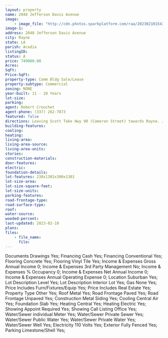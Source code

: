```yaml
---
layout: property
name: 2048 Jefferson Davis Avenue 
image:
    - image_file: "http://cdn.photos.sparkplatform.com/raa/20230210154353878097000000.jpg"
image-1:
address: 2048 Jefferson Davis Avenue
city: Rayne
state: LA
parish: Acadia
listingID: 
status: A
price: 749000.00
Acres: 
SqFt: 
Price-SqFt: 
property-type: Comm Bldg Sale/Lease
property-subtype: Commercial
zoning: NONE
year-built: 11 - 20 Years
lot-size: 
parking: 
agent: Robert Crouchet
agent-phone: (337) 262-7873
featured: false
directions: Leaving Scott Take Hwy 90 (Cameron Street) towards Rayne. Just before Rayne turn right on Llama Road. Property is on right just after first residence before curve in road.
building-features: 
cooling: 
heating: 
living-area: 
living-area-source: 
living-area-units: 
stories: 
construction-materials: 
door-features: 
electric: 
foundation-details: 
lot-features: 238x1301x300x1301
lot-size-area: 
lot-size-square-feet: 
lot-size-units: 
parking-features: 
road-frontage-type: 
road-surface-type: 
roof: 
water-source: 
wooded-percent: 
last-updated: 2023-02-10
plans: 
files:
    - file_name:
      file:
---
```

Documents	Drawings	Yes;
Financing	Cash	Yes;
Financing	Conventional	Yes;
Flooring	Concrete	Yes;
Flooring	Vinyl Tile	Yes;
Income & Expenses	Gross Annual Income	0;
Income & Expenses	3rd Party Management	No;
Income & Expenses	% Occupancy	0;
Income & Expenses	Net Annual Income	0;
Income & Expenses	Annual Operating Expense	0;
Location	Suburban	Yes;
Lot Description	Level	Yes;
Lot Description	Interior Lot	Yes;
Gas	None	Yes;
Price Includes	Furn/Fixtures/Equip	Yes;
Price Includes	Real Estate	Yes;
Property Type	Other	Yes;
Roof	Metal	Yes;
Road Frontage	Paved	Yes;
Road Frontage	Unpaved	Yes;
Construction	Metal Siding	Yes;
Cooling	Central Air	Yes;
Foundation	Slab	Yes;
Heating	Central	Yes;
Heating	Electric	Yes;
Showing	Appoint Required	Yes;
Showing	Call Listing Office	Yes;
Water/Sewer	individual Meter	Yes;
Water/Sewer	Private Sewer	Yes;
Water/Sewer	Public Water	Yes;
Water/Sewer	Private Water	Yes;
Water/Sewer	Well	Yes;
Electricity	110 Volts	Yes;
Exterior	Fully Fenced	Yes;
Parking	Limestone/Shell	Yes;

